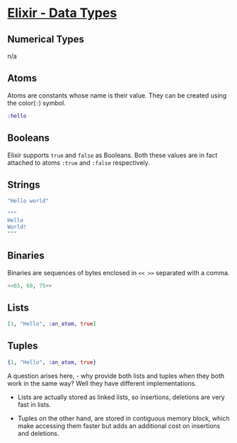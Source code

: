 # [Elixir - Data Types](https://www.tutorialspoint.com/elixir/elixir_data_types.htm)

## Numerical Types

n/a

## Atoms

Atoms are constants whose name is their value. They can be created using the color(`:`) symbol.

```elixir
:hello
```

## Booleans

Elixir supports `true` and `false` as Booleans. Both these values are in fact attached to atoms `:true` and `:false` respectively.

## Strings

```elixir
"Hello world"
```

```elixir
"""
Hello
World!
"""
```

## Binaries

Binaries are sequences of bytes enclosed in `<< >>` separated with a comma.

```elixir
<<65, 68, 75>>
```

## Lists

```elixir
[1, "Hello", :an_atom, true]
```

## Tuples

```elixir
{1, "Hello", :an_atom, true}
```

A question arises here, - why provide both lists and tuples when they both work in the same way? Well they have different implementations.

- Lists are actually stored as linked lists, so insertions, deletions are very fast in lists.

- Tuples on the other hand, are stored in contiguous memory block, which make accessing them faster but adds an additional cost on insertions and deletions.